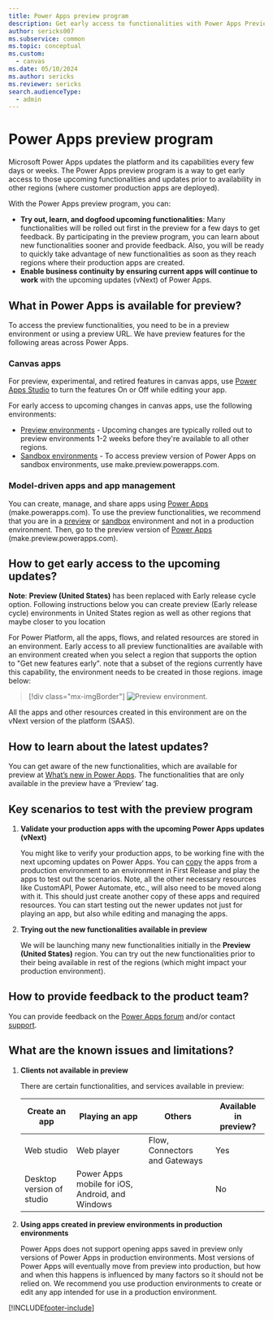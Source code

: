 ```yaml
---
title: Power Apps preview program 
description: Get early access to functionalities with Power Apps Preview Program
author: sericks007
ms.subservice: common
ms.topic: conceptual
ms.custom: 
  - canvas
ms.date: 05/10/2024
ms.author: sericks
ms.reviewer: sericks
search.audienceType: 
  - admin
---
```

# Power Apps preview program

Microsoft Power Apps updates the platform and its capabilities every few days or weeks. The Power Apps preview program is a way to get early access to those upcoming functionalities and updates prior to availability in other regions (where customer production apps are deployed).

With the Power Apps preview program, you can:
- **Try out, learn, and dogfood upcoming functionalities**: Many functionalities will be rolled out first in the preview for a few days to get feedback. By participating in the preview program, you can learn about new functionalities sooner and provide feedback. Also, you will be ready to quickly take advantage of new functionalities as soon as they reach regions where their production apps are created.
- **Enable business continuity by ensuring current apps will continue to work** with the upcoming updates (vNext) of Power Apps.

## What in Power Apps is available for preview?

To access the preview functionalities, you need to be in a preview environment or using a preview URL. We have preview features for the following areas across Power Apps.

### Canvas apps

For preview, experimental, and retired features in canvas apps, use [Power Apps Studio](/powerapps/maker/canvas-apps/working-with-experimental-preview) to turn the features On or Off while editing your app.

For early access to upcoming changes in canvas apps, use the following environments:

- [Preview environments](#how-to-get-early-access-to-the-upcoming-updates) - Upcoming changes are typically rolled out to preview environments 1-2 weeks before they're available to all other regions.
- [Sandbox environments](/power-platform/admin/sandbox-environments) - To access preview version of Power Apps on sandbox environments, use make.preview.powerapps.com. 

### Model-driven apps and app management

You can create, manage, and share apps using [Power Apps][2] (make.powerapps.com). To use the preview functionalities, we recommend that you are in a [preview](#how-to-get-early-access-to-the-upcoming-updates) or [sandbox](/power-platform/admin/sandbox-environments) environment and not in a production environment. Then, go to the preview version of [Power Apps][3] (make.preview.powerapps.com).

## How to get early access to the upcoming updates?

**Note**: **Preview (United States)** has been replaced with Early release cycle option. Following instructions below you can create preview (Early release cycle) environments in United States region as well as other regions that maybe closer to you location

For Power Platform, all the apps, flows, and related resources are stored in an environment. Early access to all preview functionalities are available with an environment created when you select a region that supports the option to "Get new features early". note that a subset of the regions currently have this capability, the environment needs to be created in those regions.
image below:

> [!div class="mx-imgBorder"] 
> ![Preview environment.](media/env3-preview.png "Preview environment") 

All the apps and other resources created in this environment are on the vNext version of the platform (SAAS).

## How to learn about the latest updates?

You can get aware of the new functionalities, which are available for preview at [What’s new in Power Apps][5]. The functionalities that are only available in the preview have a ‘Preview’ tag.

## Key scenarios to test with the preview program

1. **Validate your production apps with the upcoming Power Apps updates (vNext)**

   You might like to verify your production apps, to be working fine with the next upcoming updates on Power Apps. You can [copy](/powerapps/maker/data-platform/export-solutions) the apps from a production environment to an environment in First Release and play the apps to test out the scenarios. Note, all the other necessary resources like CustomAPI, Power Automate, etc., will also need to be moved along with it. This should just create another copy of these apps and required resources. You can start testing out the newer updates not just for playing an app, but also while editing and managing the apps.
   
2. **Trying out the new functionalities available in preview**

   We will be launching many new functionalities initially in the **Preview (United States)** region. You can try out the new functionalities prior to their being available in rest of the regions (which might impact your production environment).

## How to provide feedback to the product team?

You can provide feedback on the [Power Apps forum][8] and/or contact [support][9].

## What are the known issues and limitations?

1. **Clients not available in preview**

   There are certain functionalities, and services available in preview:
   
    | Create an app | Playing an app | Others | Available in preview? |
    | - | - | - | - |
    | Web studio | Web player | Flow, Connectors and Gateways | Yes |
    | Desktop version of studio | Power Apps mobile for iOS, Android, and Windows | | No |

2. **Using apps created in preview environments in production environments**

   Power Apps does not support opening apps saved in preview only versions of Power Apps in production environments. Most versions of Power Apps will eventually move from preview into production, but how and when this happens is influenced by many factors so it should not be relied on. We recommend you use production environments to create or edit any app intended for use in a production environment.

<!--Reference links in article-->
[2]: https://make.powerapps.com
[3]: https://make.preview.powerapps.com
[4]: /powerapps/maker/canvas-apps/working-with-experimental-preview
[5]: /powerapps/whats-new
[7]: https://preview.create.powerapps.com
[8]: https://powerusers.microsoft.com/t5/PowerApps-Community/ct-p/PowerApps1
[9]: https://powerapps.microsoft.com/support/


[!INCLUDE[footer-include](../includes/footer-banner.md)]
